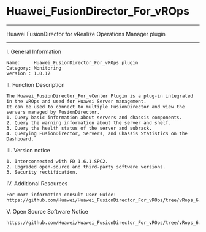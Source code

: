 # Huawei_FusionDirector_For_vROps

**********************************************************************************
Huawei FusionDirector for vRealize Operations Manager plugin
**********************************************************************************

I. General Information 

    Name:     Huawei_FusionDirector_For_vROps plugin
    Category: Monitoring 
    version : 1.0.17
    
II. Function Description
    
    The Huawei_FusionDirector_For_vCenter Plugin is a plug-in integrated in the vROps and used for Huawei Server management. 
    It can be used to connect to multiple FusionDirector and view the servers managed by FusionDirector.
    1. Query basic information about servers and chassis components.
    2. Query the warning information about the server and shelf.
    3. Query the health status of the server and subrack.
    4. Querying FusionDirector, Servers, and Chassis Statistics on the Dashboard.

III. Version notice

    1. Interconnected with FD 1.6.1.SPC2.
    2. Upgraded open-source and third-party software versions.
    3. Security rectification.

IV. Additional Resources

    For more information consult User Guide: https://github.com/Huawei/Huawei_FusionDirector_For_vROps/tree/vRops_6.7/docs

V. Open Source Software Notice

    https://github.com/Huawei/Huawei_FusionDirector_For_vROps/tree/vRops_6.7/docs/Open_Source_Software_Notice.doc

